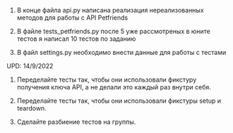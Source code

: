 1) В конце файла api.py написана реализация нереализованных методов для работы с API Petfriends

2) В файле tests_petfriends.py после 5 уже рассмотреных в юните тестов я написал 10 тестов по заданию

3) В файл settings.py необходимо внести данные для работы с тестами 

UPD: 14/9/2022

1) Переделайте тесты так, чтобы они использовали фикстуру получения ключа API, 
а не делали это каждый раз внутри себя.

2) Переделайте тесты так, чтобы они использовали фикстуры setup и teardown.

3) Сделайте разбиение тестов на группы.